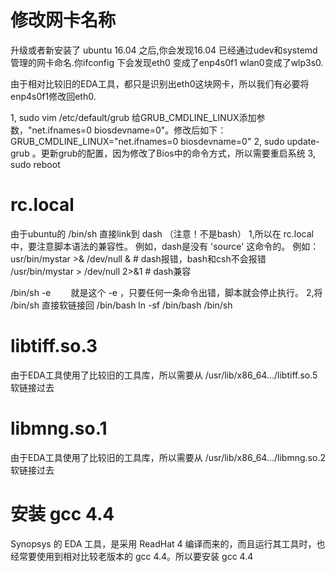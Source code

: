 # 修改网卡名称
升级或者新安装了 ubuntu 16.04 之后,你会发现16.04 已经通过udev和systemd 管理的网卡命名.你ifconfig 下会发现eth0 变成了enp4s0f1 wlan0变成了wlp3s0.

由于相对比较旧的EDA工具，都只是识别出eth0这块网卡，所以我们有必要将enp4s0f1修改回eth0.

1, sudo vim /etc/default/grub
   给GRUB_CMDLINE_LINUX添加参数，"net.ifnames=0 biosdevname=0"。修改后如下：
    GRUB_CMDLINE_LINUX="net.ifnames=0 biosdevname=0"
2, sudo update-grub 。更新grub的配置，因为修改了Bios中的命令方式，所以需要重启系统
3, sudo reboot

# rc.local
由于ubuntu的 /bin/sh 直接link到 dash （注意！不是bash）
1,所以在 rc.local中，要注意脚本语法的兼容性。
例如，dash是没有 'source' 这命令的。
例如：usr/bin/mystar >& /dev/null &         # dash报错，bash和csh不会报错
/usr/bin/mystar > /dev/null 2>&1     # dash兼容

/bin/sh -e
　　就是这个 -e ，只要任何一条命令出错，脚本就会停止执行。
2,将 /bin/sh 直接软链接回 /bin/bash
  ln -sf /bin/bash /bin/sh

# libtiff.so.3
  由于EDA工具使用了比较旧的工具库，所以需要从 /usr/lib/x86_64.../libtiff.so.5 软链接过去

# libmng.so.1
  由于EDA工具使用了比较旧的工具库，所以需要从 /usr/lib/x86_64.../libmng.so.2 软链接过去

# 安装 gcc 4.4
  Synopsys 的 EDA 工具，是采用 ReadHat 4 编译而来的，而且运行其工具时，也经常要使用到相对比较老版本的 gcc 4.4。所以要安装 gcc 4.4
